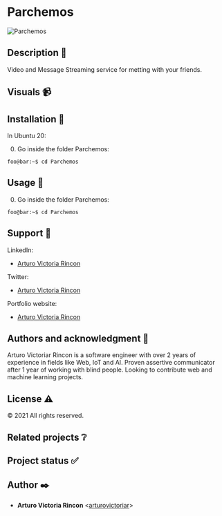 # Parchemos

![Parchemos]()

## Description :book:

Video and Message Streaming service for metting with your friends.
  
## Visuals :video_camera:

## Installation :floppy_disk:

In Ubuntu 20:

0. Go inside the folder Parchemos:

```console
foo@bar:~$ cd Parchemos
```

## Usage :open_file_folder:

0. Go inside the folder Parchemos:

```console
foo@bar:~$ cd Parchemos
```

## Support :email:

LinkedIn:

- [Arturo Victoria Rincon](https://www.linkedin.com/in/arturovictoriar/)

Twitter:

- [Arturo Victoria Rincon](https://twitter.com/arturovictoriar)

Portfolio website:

- [Arturo Victoria Rincon](http://arturovictoriar.github.io/)

## Authors and acknowledgment :school:

Arturo Victoriar Rincon is a software engineer with over 2 years of experience in fields like Web, IoT and AI. Proven assertive communicator after 1 year of working with blind people.
Looking to contribute web and machine learning projects.

## License :warning:

:copyright: 2021 All rights reserved.

## Related projects :grey_question:



## Project status :white_check_mark:


## Author :black_nib:

* __Arturo Victoria Rincon__ <[arturovictoriar](https://github.com/arturovictoriar)>
